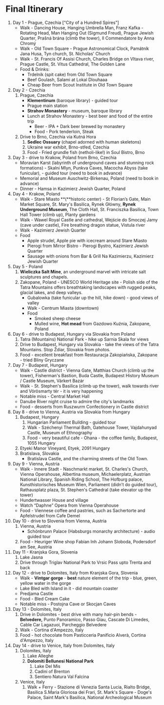 # Final Itinerary

1. Day 1 - Prague, Czechia ["City of a Hundred Spires"]
    - Walk - Dancing House, Hanging Umbrella Man, Franz Kafka - Rotating Head, Man Hanging Out (Sigmund Freud), Prague Jewish Quarter, Prašná brána (climb the tower), Il Commendatore by Anna Chromý
    - Walk - Old Town Square - Prague Astronomical Clock, Památník Jana Husa, Tyn church, St. Nicholas' Church
    - Walk - St. Francis Of Assisi Church, Charles Bridge on Vltava river, Prague Castle, St. Vitus Cathedral, The Golden Lane
    - Food & Drinks:
      - Trdelník (spit cake) from Old Town Square
      - Beef Goulash, Salami at Lokal Dlouhaaa
      - Cheap Beer from Scout Institute in Old Town Square
2. Day 2 - Czechia
    1. Prague, Czechia
        - **Klementinum** (baroque library) - guided tour
        - Prague main station 
        - **Strahov Monastery** - museum, baroque library
        - Lunch at Strahov Monastery - best beer and food of the entire trip 
          - Beer - IPA + Dark beer brewed by monastery
          - Food - Pork tenderloin, Steak
    2. Drive to Brno, Czechia via Kutná Hora
        1. **Sedlec Ossuary** (chapel adorned with human skeletons)
        2. Ukraine war exhibit, Brno-střed, Czechia
        3. Food - Fried grundle fish (netholi-like!) in Soul Bistro, Brno
2. Day 3 - drive to Krakow, Poland from Brno, Czechia
    - Moravian Karst (labyrinth of underground caves and stunning rock formations) - Skalni Mlyn, Punkva Caves, Macocha Abyss (take funicular), - guided tour (need to book in advance)
    - Memorial and Museum Auschwitz-Birkenau, Poland (need to book in advance)
    - Dinner - Hamsa in Kazimierz Jewish Quarter, Poland
3. Day 4 - Krakow, Poland
    - Walk - Stare Miasto **(**historic center) - St Florian’s Gate, Main Market Square, St. Mary's Basilica, Rynek Główny, **Rynek Underground Museum**, The Cloth Hall, St. Franciszka Basilica, Town Hall Tower (climb up), Planty gardens
    - Walk - Wawel Royal Castle and cathedral, Wejście do Smoczej Jamy (cave under castle), Fire breathing dragon statue, Vistula river
    - Walk - Kazimierz Jewish Quarter
    - Food
        - Apple strudel, Apple pie with icecream around Stare Miasto
        - Pierogi from Mirror Bistro - Pierogi Bystro, Kazimierz Jewish Quarter
        - Sausage with onions from Bar & Grill Na Kazimierzu, Kazimierz Jewish Quarter
4. Day 5 - Poland
    1. **Wieliczka Salt Mine**, an underground marvel with intricate salt sculptures and chapels.
    2. Zakopane, Poland - UNESCO World Heritage site - Polish side of the Tatra Mountains offers breathtaking landscapes with rugged peaks, glacial lakes, and deep valleys.
        - Gubalowka (take funicular up the hill, hike down) - good views of valley
        - Walk - Centrum Miasta (downtown)
        - Food
            - Smoked sheep cheese
            - Mulled wine, **Hot mead** from Gazdowo Kuźnia, Zakopane, Poland
5. Day 6 - drive to Budapest, Hungary via Slovakia from Poland
    1. Tatra (Mountains) National Park - hike up Sarnia Skala for views
    2. Drive to Budapest, Hungary via Slovakia - take the views of the Tatra Mountains. Stop Ždiar, Slovakia from photos.
    3. Food - excellent breakfast from Restauracja Zakopiańska, Zakopane - tried Bliny Gryczane
6. Day 7 - Budapest, Hungary
    - Walk - Castle district - Vienna Gate, Matthias Church (climb up the tower), Fisherman's Bastion, Buda Castle, Budapest History Museum / Castle Museum, Várkert Bazár
    - Walk - St. Stephen's Basilica (climb up the tower), walk towards river and Vörösmarty tér - it is very happening
    - Notable miss - Central Market Hall
    - Danube River night cruise to admire the city's landmarks
    - Food - desserts from Ruszwurm Confectionery in Castle district
7. Day 8 - drive to Vienna, Austria via Slovakia from Hungary
    1. Budapest, Hungary
        1. Hungarian Parliament Building - guided tour
        2. Walk - Széchenyi Thermal Bath, Gatehouse Tower, Vajdahunyad Castle, Museum of Ethnography
        3. Food - very beautiful cafe - Ohana - the coffee family, Budapest, 1055 Hungary
    2. Etyeki Manor Vineyard, Etyek, 2091 Hungary
    3. Bratislava, Slovakia
        - Bratislava Castle, and the charming streets of the Old Town.
8. Day 9 - Vienna, Austria
    - Walk - Innere Stadt - Naschmarkt market, St. Charles's Church, Vienna Operahouse, Albertina museum, Michaelerplatz, Austrian National Library, Spanish Riding School, The Hofburg palace, Kunsthistorisches Museum Wien, Parliament (didn’t do guided tour), Rathausplatz plaza, St. Stephen's Cathedral (take elevator up the tower)
    - Hundertwasser House and village
    - Watch “Daphne” Opera from Vienna Operahouse
    - Food - Viennese coffee and pastries, such as Sachertorte and Apfelstrudel from Cafe Demel
9. Day 10 - drive to Slovenia from Vienna, Austria
    1. Vienna, Austria
        - Schönbrunn Palace (Habsburgs monarchy architecture) - audio guided tour
    2. Food - Heuriger Wine shop Fabian Inh Johann Sloboda, Podersdorf am See, Austria
10. Day 11 - Kranjska Gora, Slovenia
    1. Lake Jasna
    2. Drive through Triglav National Park to Vrsic Pass upto Trenta and back
11. Day 12 - drive to Dolomites, Italy from Kranjska Gora, Slovenia
    - Walk - **Vintgar gorge** - **best** nature element of the trip - blue, green, yellow water in the gorge
    - Lake Bled with Island in it - did mountain coaster
    - Predjama Castle
    - Food - Bled Cream Cake
    - Notable miss - Postojna Cave or Skocjan Caves
12. Day 13 - Dolomites, Italy
    1. Drive in Dolomites - best drive with many hair-pin bends - **Belvedere,** Punto Panoramico, Passo Giau, Cascate Di Limedes, Cable Car Lagazuoi, Parcheggio Belvedere
    2. Walk - Cortina d'Ampezzo, Italy
    3. Food - hot chocolate from Pasticceria Panificio Alverà, Cortina d'Ampezzo, Italy
13. Day 14 - drive to Venice, Italy from Dolomites, Italy
    1. Dolomites, Italy
        1. Lake Alleghe
        2. **Dolomiti Bellunesi National Park**
            1. Lake Del Mis
            2. Cadini of Brenton
            3. Sentiero Natura Val Falcina
    2. Venice, Italy
        1. Walk + Ferry - Stazione di Venezia Santa Lucia, Rialto Bridge, Basilica S.Maria Gloriosa dei Frari, St. Mark's Square - Doge's Palace, Saint Mark's Basilica, National Archeological Museum
